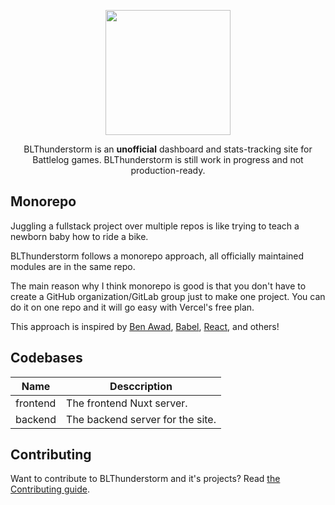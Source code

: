 <div> <p align="center"><img src="https://gitlab.com/BLThunderstorm/about/-/raw/master/brand/Twitter%20header/Twitter%20header.png" height="200px"/>
</p>
<p align="center">
BLThunderstorm is an <b>unofficial</b> dashboard and stats-tracking site for Battlelog games. BLThunderstorm is still work in progress and not production-ready.</p>

</div>

## Monorepo

Juggling a fullstack project over multiple repos is like trying to teach a
newborn baby how to ride a bike.

BLThunderstorm follows a monorepo approach, all officially maintained modules
are in the same repo.

The main reason why I think monorepo is good is that you don't have to create a
GitHub organization/GitLab group just to make one project. You can do it on one
repo and it will go easy with Vercel's free plan.

This approach is inspired by [Ben Awad](https://github.com/benawad/dogehouse),
[Babel](https://github.com/babel/babel/),
[React](https://github.com/facebook/react/), and others!

## Codebases

| Name     | Desccription                     |
| -------- | -------------------------------- |
| frontend | The frontend Nuxt server.        |
| backend  | The backend server for the site. |

## Contributing

Want to contribute to BLThunderstorm and it's projects? Read
[the Contributing guide](./CONTRIBUTING.md).
